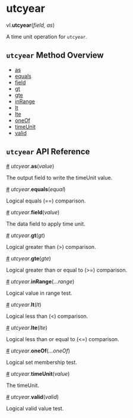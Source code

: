# utcyear

vl.<b>utcyear</b>(<em>field, as</em>)

A time unit operation for <code>utcyear</code>.

## <code>utcyear</code> Method Overview

* <a href="#as">as</a>
* <a href="#equals">equals</a>
* <a href="#field">field</a>
* <a href="#gt">gt</a>
* <a href="#gte">gte</a>
* <a href="#inRange">inRange</a>
* <a href="#lt">lt</a>
* <a href="#lte">lte</a>
* <a href="#oneOf">oneOf</a>
* <a href="#timeUnit">timeUnit</a>
* <a href="#valid">valid</a>

## <code>utcyear</code> API Reference

<a id="as" href="#as">#</a>
<em>utcyear</em>.<b>as</b>(<em>value</em>)

The output field to write the timeUnit value.

<a id="equals" href="#equals">#</a>
<em>utcyear</em>.<b>equals</b>(<em>equal</em>)

Logical equals (==) comparison.

<a id="field" href="#field">#</a>
<em>utcyear</em>.<b>field</b>(<em>value</em>)

The data field to apply time unit.

<a id="gt" href="#gt">#</a>
<em>utcyear</em>.<b>gt</b>(<em>gt</em>)

Logical greater than (>) comparison.

<a id="gte" href="#gte">#</a>
<em>utcyear</em>.<b>gte</b>(<em>gte</em>)

Logical greater than or equal to (>=) comparison.

<a id="inRange" href="#inRange">#</a>
<em>utcyear</em>.<b>inRange</b>(<em>...range</em>)

Logical value in range test.

<a id="lt" href="#lt">#</a>
<em>utcyear</em>.<b>lt</b>(<em>lt</em>)

Logical less than (<) comparison.

<a id="lte" href="#lte">#</a>
<em>utcyear</em>.<b>lte</b>(<em>lte</em>)

Logical less than or equal to (<=) comparison.

<a id="oneOf" href="#oneOf">#</a>
<em>utcyear</em>.<b>oneOf</b>(<em>...oneOf</em>)

Logical set membership test.

<a id="timeUnit" href="#timeUnit">#</a>
<em>utcyear</em>.<b>timeUnit</b>(<em>value</em>)

The timeUnit.

<a id="valid" href="#valid">#</a>
<em>utcyear</em>.<b>valid</b>(<em>valid</em>)

Logical valid value test.

